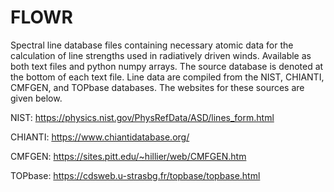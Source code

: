 # FLOWR

Spectral line database files containing necessary atomic data for the calculation of line strengths used in radiatively driven winds. Available as both text files and python numpy arrays. The source database is denoted at the bottom of each text file. Line data are compiled from the NIST, CHIANTI, CMFGEN, and TOPbase databases. The websites for these sources are given below.

NIST: https://physics.nist.gov/PhysRefData/ASD/lines_form.html

CHIANTI: https://www.chiantidatabase.org/

CMFGEN: https://sites.pitt.edu/~hillier/web/CMFGEN.htm

TOPbase: https://cdsweb.u-strasbg.fr/topbase/topbase.html


